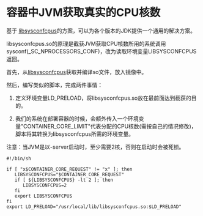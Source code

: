 # 容器中JVM获取真实的CPU核数

基于 [libsysconfcpus](https://github.com/obmarg/libsysconfcpus)的方案，可以为各个版本的JDK提供一个通用的解决方案。

libsysconfcpus.so的原理是截获JVM获取CPU核数所用的系统调用sysconf(_SC_NPROCESSORS_CONF)，改为读取环境变量LIBSYSCONFCPUS返回。

首先，从[libsysconfcpus](https://github.com/obmarg/libsysconfcpus)获取并编译so文件，放入镜像中。

然后，编写类似的脚本，完成两件事情：

1. 定义环境变量LD_PRELOAD，将libsysconfcpus.so放在最前面达到截获的目的。

2. 我们的系统在部署容器的时候，会额外传入一个环境变量"CONTAINER_CORE_LIMIT"代表分配的CPU核数(需按自己的情况修改)，脚本将其转换为libsysconfcpus所需的环境变量。

注意：当JVM是以-server启动时，至少需要2核，否则在启动时会被死锁。

```
#!/bin/sh

if [ "x$CONTAINER_CORE_REQUEST" != "x" ]; then
   LIBSYSCONFCPUS="$CONTAINER_CORE_REQUEST"  
   if [ ${LIBSYSCONFCPUS} -lt 2 ]; then
      LIBSYSCONFCPUS=2
   fi
   export LIBSYSCONFCPUS      
fi
export LD_PRELOAD="/usr/local/lib/libsysconfcpus.so:$LD_PRELOAD"
```


